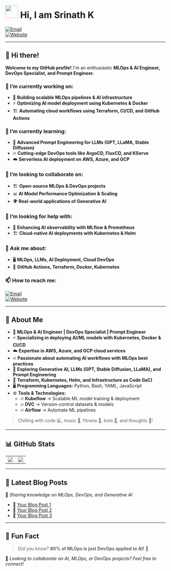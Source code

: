 # <img src="https://media.giphy.com/media/hvRJCLFzcasrR4ia7z/giphy.gif" width="40px"> Hi, I am Srinath K  

[![Email](https://img.shields.io/badge/Email-srinath.kaithoju@gmail.com-red?style=flat&logo=gmail&logoColor=white)](mailto:srinath.kaithoju@gmail.com)  
[![Website](https://img.shields.io/badge/Website-mlopsgenaiworld-blue?style=flat&logo=google-chrome&logoColor=white)](https://mlopsgenaiworld.blogspot.com/)  

---

## 👋 Hi there!  
**Welcome to my GitHub profile!** I'm an enthusiastic **MLOps & AI Engineer, DevOps Specialist, and Prompt Engineer.**  

### 🔭 I’m currently working on:
- 🚀 **Building scalable MLOps pipelines & AI infrastructure**  
- ⚡ **Optimizing AI model deployment using Kubernetes & Docker**  
- 🏗️ **Automating cloud workflows using Terraform, CI/CD, and GitHub Actions**  

### 🌱 I’m currently learning:
- 🤖 **Advanced Prompt Engineering for LLMs (GPT, LLaMA, Stable Diffusion)**  
- 🔥 **Cutting-edge DevOps tools like ArgoCD, FluxCD, and KServe**  
- ☁️ **Serverless AI deployment on AWS, Azure, and GCP**  

### 👯 I’m looking to collaborate on:
- 🏗️ **Open-source MLOps & DevOps projects**  
- 📊 **AI Model Performance Optimization & Scaling**  
- 🌍 **Real-world applications of Generative AI**  

### 🤔 I’m looking for help with:
- 🚀 **Enhancing AI observability with MLflow & Prometheus**  
- 🏗️ **Cloud-native AI deployments with Kubernetes & Helm**  

### 💬 Ask me about:
- 🖥️ **MLOps, LLMs, AI Deployment, Cloud DevOps**  
- 📡 **GitHub Actions, Terraform, Docker, Kubernetes**  

### 📫 How to reach me:
[![Email](https://img.shields.io/badge/Email-srinath.kaithoju@gmail.com-red?style=flat&logo=gmail&logoColor=white)](mailto:srinath.kaithoju@gmail.com)  
[![Website](https://img.shields.io/badge/Website-mlopsgenaiworld-blue?style=flat&logo=google-chrome&logoColor=white)](https://mlopsgenaiworld.blogspot.com/)  

---

## 🚀 About Me  
- 🤖 **MLOps & AI Engineer | DevOps Specialist | Prompt Engineer**  
- ⚡ **Specializing in deploying AI/ML models with Kubernetes, Docker & CI/CD**  
- ☁️ **Expertise in AWS, Azure, and GCP cloud services**  
- 🔥 **Passionate about automating AI workflows with MLOps best practices**  
- 🧠 **Exploring Generative AI, LLMs (GPT, Stable Diffusion, LLaMA), and Prompt Engineering**  
- 🚀 **Terraform, Kubernetes, Helm, and Infrastructure as Code (IaC)**  
- 🖥️ **Programming Languages:** Python, Bash, YAML, JavaScript  
- ⚙️ **Tools & Technologies:**  
  - 🔥 **Kubeflow** → Scalable ML model training & deployment  
  - 🔥 **DVC** → Version-control datasets & models  
  - 🔥 **Airflow** → Automate ML pipelines  

> Chilling with code 💻, music 🎵, fitness 💪, bots 🤖, and thoughts 💭!  

---

## 📊 **GitHub Stats**
<table>
  <tr>
    <td>
      <img src="https://github-readme-stats.vercel.app/api?username=SrinathMLOps&show_icons=true&theme=radical"/>
    </td>
    <td>
      <img src="https://github-readme-stats.vercel.app/api/top-langs/?username=SrinathMLOps&layout=compact&theme=radical"/>
    </td>
  </tr>
</table>

---

## 📝 **Latest Blog Posts**
📌 *Sharing knowledge on MLOps, DevOps, and Generative AI*  
- 📝 [Your Blog Post 1](https://mlopsgenaiworld.blogspot.com/)  
- 📝 [Your Blog Post 2](https://mlopsgenaiworld.blogspot.com/)  
- 📝 [Your Blog Post 3](https://mlopsgenaiworld.blogspot.com/)  

---

## 🎯 **Fun Fact**
> Did you know? **80% of MLOps is just DevOps applied to AI!** 🚀  

🔹 *Looking to collaborate on AI, MLOps, or DevOps projects? Feel free to connect!*  
